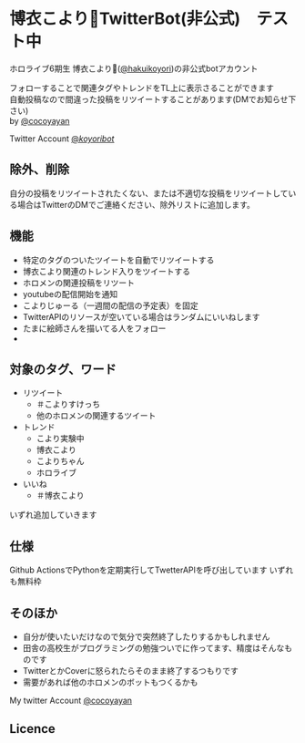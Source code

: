 # 博衣こより🧪TwitterBot(非公式)　テスト中

ホロライブ6期生 博衣こより🧪([@hakuikoyori](https://twitter.com/hakuikoyori))の非公式botアカウント

フォローすることで関連タグやトレンドをTL上に表示さることができます<br>自動投稿なので間違った投稿をリツイートすることがあります(DMでお知らせ下さい)<br>by [@cocoyayan](https://twitter.com/cocoyayan)

Twitter Account [@_koyoribot_](https://twitter.com/_koyoribot_)

## 除外、削除
自分の投稿をリツイートされたくない、または不適切な投稿をリツイートしている場合はTwitterのDMでご連絡ください、除外リストに追加します。


## 機能
- 特定のタグのついたツイートを自動でリツイートする             <!--check_tag-->
- 博衣こより関連のトレンド入りをツイートする                  <!--check_trend-->
- ホロメンの関連投稿をリツート                             <!--from_member-->
- youtubeの配信開始を通知
- こよりじゅーる（一週間の配信の予定表）を固定                <!--koyodule-->
- TwitterAPIのリソースが空いている場合はランダムにいいねします <!--random_good-->
- たまに絵師さんを描いてる人をフォロー　　　                  <!--algorithm_folow-->
- <!--こよちゃんの投稿をいいね                                 good_koyori-->

## 対象のタグ、ワード
- リツイート
  - ＃こよりすけっち
  - 他のホロメンの関連するツイート
- トレンド
  - こより実験中
  - 博衣こより
  - こよりちゃん
  - ホロライブ
- いいね
  - ＃博衣こより

いずれ追加していきます

## 仕様
Github ActionsでPythonを定期実行してTwetterAPIを呼び出しています
いずれも無料枠


## そのほか
- 自分が使いたいだけなので気分で突然終了したりするかもしれません
- 田舎の高校生がプログラミングの勉強ついでに作ってます、精度はそんなものです
- TwitterとかCoverに怒られたらそのまま終了するつもりです
- 需要があれば他のホロメンのボットもつくるかも

My twitter Account [@cocoyayan](https://twitter.com/cocoyayan)

## Licence
